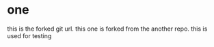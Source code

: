 # one
this is the forked git url.
this one is forked from the another repo.
this is used for testing 
